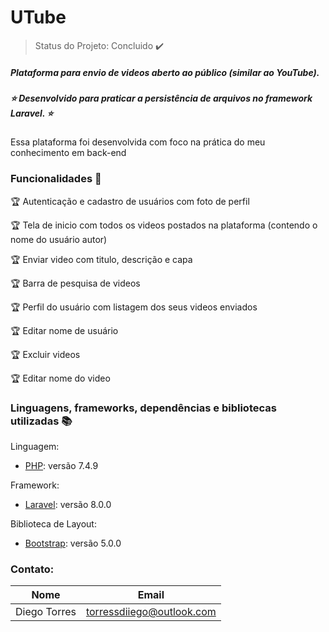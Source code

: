 # UTube

> Status do Projeto: Concluido :heavy_check_mark:

##### Plataforma para envio de videos aberto ao público (similar ao YouTube).
##### :star: Desenvolvido para praticar a persistência de arquivos no framework Laravel. :star:

Essa plataforma foi desenvolvida com foco na prática do meu conhecimento em back-end

### Funcionalidades :checkered_flag:

:trophy: Autenticação e cadastro de usuários com foto de perfil

:trophy: Tela de inicio com todos os videos postados na plataforma (contendo o nome do usuário autor)

:trophy: Enviar video com titulo, descrição e capa

:trophy: Barra de pesquisa de videos

:trophy: Perfil do usuário com listagem dos seus videos enviados

:trophy: Editar nome de usuário

:trophy: Excluir videos

:trophy: Editar nome do video

### Linguagens, frameworks, dependências e bibliotecas utilizadas :books:

Linguagem:
- [PHP](https://www.php.net/): versão 7.4.9

Framework:
- [Laravel](https://laravel.com/): versão 8.0.0

Biblioteca de Layout:
- [Bootstrap](https://v5.getbootstrap.com/): versão 5.0.0

### Contato:
|Nome|Email|
| -------- | -------- |
|Diego Torres|torressdiiego@outlook.com|
